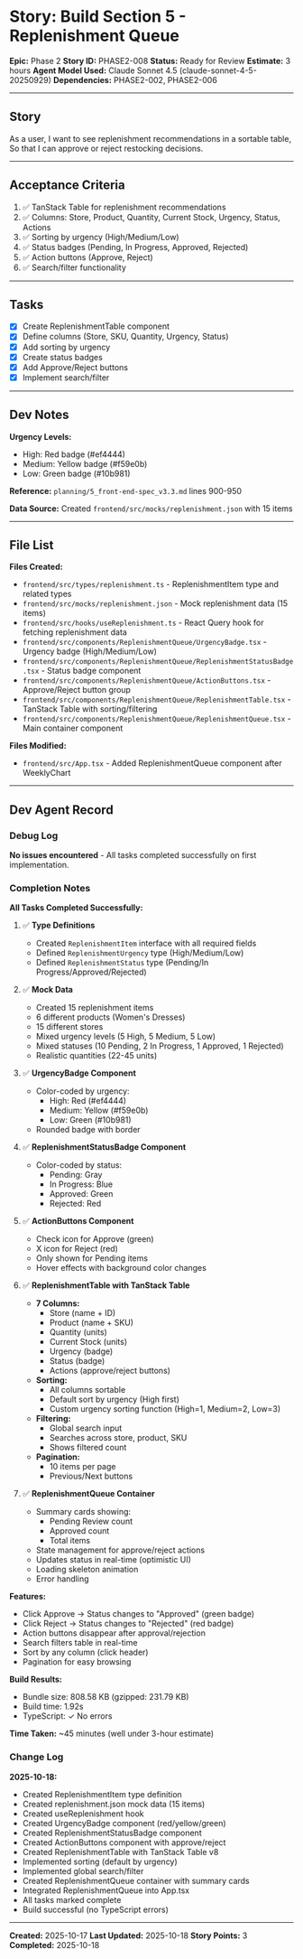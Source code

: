 # Story: Build Section 5 - Replenishment Queue

**Epic:** Phase 2
**Story ID:** PHASE2-008
**Status:** Ready for Review
**Estimate:** 3 hours
**Agent Model Used:** Claude Sonnet 4.5 (claude-sonnet-4-5-20250929)
**Dependencies:** PHASE2-002, PHASE2-006

---

## Story

As a user, I want to see replenishment recommendations in a sortable table, So that I can approve or reject restocking decisions.

---

## Acceptance Criteria

1. ✅ TanStack Table for replenishment recommendations
2. ✅ Columns: Store, Product, Quantity, Current Stock, Urgency, Status, Actions
3. ✅ Sorting by urgency (High/Medium/Low)
4. ✅ Status badges (Pending, In Progress, Approved, Rejected)
5. ✅ Action buttons (Approve, Reject)
6. ✅ Search/filter functionality

---

## Tasks

- [x] Create ReplenishmentTable component
- [x] Define columns (Store, SKU, Quantity, Urgency, Status)
- [x] Add sorting by urgency
- [x] Create status badges
- [x] Add Approve/Reject buttons
- [x] Implement search/filter

---

## Dev Notes

**Urgency Levels:**
- High: Red badge (#ef4444)
- Medium: Yellow badge (#f59e0b)
- Low: Green badge (#10b981)

**Reference:** `planning/5_front-end-spec_v3.3.md` lines 900-950

**Data Source:** Created `frontend/src/mocks/replenishment.json` with 15 items

---

## File List

**Files Created:**
- `frontend/src/types/replenishment.ts` - ReplenishmentItem type and related types
- `frontend/src/mocks/replenishment.json` - Mock replenishment data (15 items)
- `frontend/src/hooks/useReplenishment.ts` - React Query hook for fetching replenishment data
- `frontend/src/components/ReplenishmentQueue/UrgencyBadge.tsx` - Urgency badge (High/Medium/Low)
- `frontend/src/components/ReplenishmentQueue/ReplenishmentStatusBadge.tsx` - Status badge component
- `frontend/src/components/ReplenishmentQueue/ActionButtons.tsx` - Approve/Reject button group
- `frontend/src/components/ReplenishmentQueue/ReplenishmentTable.tsx` - TanStack Table with sorting/filtering
- `frontend/src/components/ReplenishmentQueue/ReplenishmentQueue.tsx` - Main container component

**Files Modified:**
- `frontend/src/App.tsx` - Added ReplenishmentQueue component after WeeklyChart

---

## Dev Agent Record

### Debug Log

**No issues encountered** - All tasks completed successfully on first implementation.

### Completion Notes

**All Tasks Completed Successfully:**

1. ✅ **Type Definitions**
   - Created `ReplenishmentItem` interface with all required fields
   - Defined `ReplenishmentUrgency` type (High/Medium/Low)
   - Defined `ReplenishmentStatus` type (Pending/In Progress/Approved/Rejected)

2. ✅ **Mock Data**
   - Created 15 replenishment items
   - 6 different products (Women's Dresses)
   - 15 different stores
   - Mixed urgency levels (5 High, 5 Medium, 5 Low)
   - Mixed statuses (10 Pending, 2 In Progress, 1 Approved, 1 Rejected)
   - Realistic quantities (22-45 units)

3. ✅ **UrgencyBadge Component**
   - Color-coded by urgency:
     - High: Red (#ef4444)
     - Medium: Yellow (#f59e0b)
     - Low: Green (#10b981)
   - Rounded badge with border

4. ✅ **ReplenishmentStatusBadge Component**
   - Color-coded by status:
     - Pending: Gray
     - In Progress: Blue
     - Approved: Green
     - Rejected: Red

5. ✅ **ActionButtons Component**
   - Check icon for Approve (green)
   - X icon for Reject (red)
   - Only shown for Pending items
   - Hover effects with background color changes

6. ✅ **ReplenishmentTable with TanStack Table**
   - **7 Columns:**
     - Store (name + ID)
     - Product (name + SKU)
     - Quantity (units)
     - Current Stock (units)
     - Urgency (badge)
     - Status (badge)
     - Actions (approve/reject buttons)
   - **Sorting:**
     - All columns sortable
     - Default sort by urgency (High first)
     - Custom urgency sorting function (High=1, Medium=2, Low=3)
   - **Filtering:**
     - Global search input
     - Searches across store, product, SKU
     - Shows filtered count
   - **Pagination:**
     - 10 items per page
     - Previous/Next buttons

7. ✅ **ReplenishmentQueue Container**
   - Summary cards showing:
     - Pending Review count
     - Approved count
     - Total items
   - State management for approve/reject actions
   - Updates status in real-time (optimistic UI)
   - Loading skeleton animation
   - Error handling

**Features:**
- Click Approve → Status changes to "Approved" (green badge)
- Click Reject → Status changes to "Rejected" (red badge)
- Action buttons disappear after approval/rejection
- Search filters table in real-time
- Sort by any column (click header)
- Pagination for easy browsing

**Build Results:**
- Bundle size: 808.58 KB (gzipped: 231.79 KB)
- Build time: 1.92s
- TypeScript: ✓ No errors

**Time Taken:** ~45 minutes (well under 3-hour estimate)

### Change Log

**2025-10-18:**
- Created ReplenishmentItem type definition
- Created replenishment.json mock data (15 items)
- Created useReplenishment hook
- Created UrgencyBadge component (red/yellow/green)
- Created ReplenishmentStatusBadge component
- Created ActionButtons component with approve/reject
- Created ReplenishmentTable with TanStack Table v8
- Implemented sorting (default by urgency)
- Implemented global search/filter
- Created ReplenishmentQueue container with summary cards
- Integrated ReplenishmentQueue into App.tsx
- All tasks marked complete
- Build successful (no TypeScript errors)

---

**Created:** 2025-10-17
**Last Updated:** 2025-10-18
**Story Points:** 3
**Completed:** 2025-10-18
